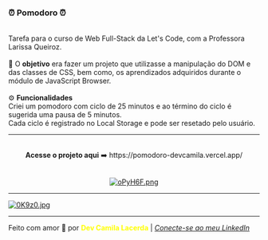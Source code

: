 ### ⏰ Pomodoro ⏰
<br>
Tarefa para o curso de Web Full-Stack da Let's Code, com a Professora Larissa Queiroz.
<br>
<br>
🎯 O <strong>objetivo</strong> era fazer um projeto que utilizasse a manipulação do DOM e das classes de CSS, bem como, os aprendizados adquiridos durante o módulo de JavaScript Browser.
<br>
<br>
⚙ <strong>Funcionalidades</strong><br>
Criei um pomodoro com ciclo de 25 minutos e ao término do ciclo é sugerida uma pausa de 5 minutos.
<br>
Cada ciclo é registrado no Local Storage e pode ser resetado pelo usuário.

---
<div align="center">
<br>
<strong>Acesse o projeto aqui</strong> ➡️ https://pomodoro-devcamila.vercel.app/
<br>
<br>

[![oPyH6F.png](https://i.im.ge/2021/11/05/oPyH6F.png)](https://im.ge/i/oPyH6F)
<br>
</div>

---
[![0K9z0.jpg](https://i.im.ge/2021/08/09/0K9z0.jpg)](https://im.ge/i/0K9z0)

---
Feito com amor :hugs: por <font color="yellow"> **Dev Camila Lacerda**</font>    | [*Conecte-se ao meu LinkedIn*](https://www.linkedin.com/in/camila-lacerda/)


